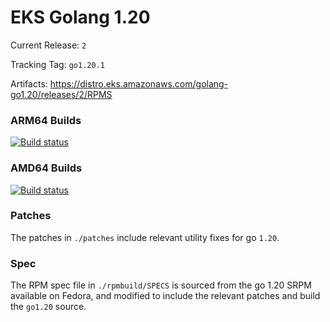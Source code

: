 # EKS Golang 1.20

Current Release: `2`

Tracking Tag: `go1.20.1`

Artifacts: https://distro.eks.amazonaws.com/golang-go1.20/releases/2/RPMS

### ARM64 Builds
[![Build status](https://prow.eks.amazonaws.com/badge.svg?jobs=golang-1.20-ARM64-PROD-tooling-postsubmit)](https://prow.eks.amazonaws.com/?repo=aws%2Feks-distro-build-tooling&type=postsubmit)

### AMD64 Builds
[![Build status](https://prow.eks.amazonaws.com/badge.svg?jobs=golang-1.20-tooling-postsubmit)](https://prow.eks.amazonaws.com/?repo=aws%2Feks-distro-build-tooling&type=postsubmit)

### Patches
The patches in `./patches` include relevant utility fixes for go `1.20`.

### Spec
The RPM spec file in `./rpmbuild/SPECS` is sourced from the go 1.20 SRPM available on Fedora, and modified to include the relevant patches and build the `go1.20` source.

